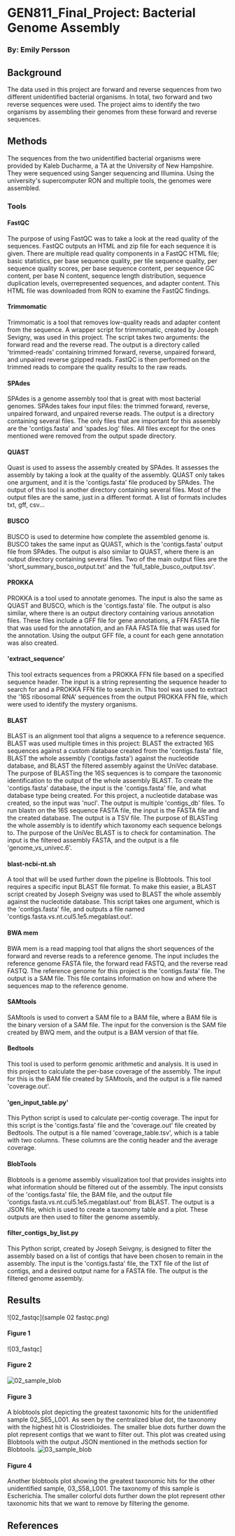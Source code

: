 # GEN811_Final_Project: Bacterial Genome Assembly

### By: Emily Persson
## Background
The data used in this project are forward and reverse sequences from two different unidentified bacterial organisms. In total, two forward and two reverse sequences were used. The project aims to identify the two organisms by assembling their genomes from these forward and reverse sequences. 
## Methods
The sequences from the two unidentified bacterial organisms were provided by Kaleb Ducharme, a TA at the University of New Hampshire. They were sequenced using Sanger sequencing and Illumina. Using the university's supercomputer RON and multiple tools, the genomes were assembled.
### Tools
#### FastQC
The purpose of using FastQC was to take a look at the read quality of the sequences. FastQC outputs an HTML and zip file for each sequence it is given. There are multiple read quality components in a FastQC HTML file; basic statistics, per base sequence quality, per tile sequence quality, per sequence quality scores, per base sequence content, per sequence GC content, per base N content, sequence length distribution, sequence duplication levels, overrepresented sequences, and adapter content. This HTML file was downloaded from RON to examine the FastQC findings.
#### Trimmomatic
Trimmomatic is a tool that removes low-quality reads and adapter content from the sequence. A wrapper script for trimmomatic, created by Joseph Sevigny, was used in this project. The script takes two arguments: the forward read and the reverse read. The output is a directory called 'trimmed-reads' containing trimmed forward, reverse, unpaired forward, and unpaired reverse gzipped reads. FastQC is then performed on the trimmed reads to compare the quality results to the raw reads.
#### SPAdes
SPAdes is a genome assembly tool that is great with most bacterial genomes. SPAdes takes four input files: the trimmed forward, reverse, unpaired forward, and unpaired reverse reads. The output is a directory containing several files. The only files that are important for this assembly are the 'contigs.fasta' and 'spades.log' files. All files except for the ones mentioned were removed from the output spade directory.
#### QUAST
Quast is used to assess the assembly created by SPAdes. It assesses the assembly by taking a look at the quality of the assembly. QUAST only takes one argument, and it is the 'contigs.fasta' file produced by SPAdes. The output of this tool is another directory containing several files. Most of the output files are the same, just in a different format. A list of formats includes txt, gff, csv...
#### BUSCO
BUSCO is used to determine how complete the assembled genome is. BUSCO takes the same input as QUAST, which is the 'contigs.fasta' output file from SPAdes. The output is also similar to QUAST, where there is an output directory containing several files. Two of the main output files are the 'short_summary_busco_output.txt' and the 'full_table_busco_output.tsv'. 
#### PROKKA
PROKKA is a tool used to annotate genomes. The input is also the same as QUAST and BUSCO, which is the 'contigs.fasta' file. The output is also similar, where there is an output directory containing various annotation files. These files include a GFF file for gene annotations, a FFN FASTA file that was used for the annotation, and an FAA FASTA file that was used for the annotation. Using the output GFF file, a count for each gene annotation was also created.
#### 'extract_sequence'
This tool extracts sequences from a PROKKA FFN file based on a specified sequence header. The input is a string representing the sequence header to search for and a PROKKA FFN file to search in. This tool was used to extract the '16S ribosomal RNA' sequences from the output PROKKA FFN file, which were used to identify the mystery organisms.
#### BLAST
BLAST is an alignment tool that aligns a sequence to a reference sequence. BLAST was used multiple times in this project: BLAST the extracted 16S sequences against a custom database created from the 'contigs.fasta' file, BLAST the whole assembly ('contigs.fasta') against the nucleotide database, and BLAST the filtered assembly against the UniVec database. The purpose of BLASTing the 16S sequences is to compare the taxonomic identification to the output of the whole assembly BLAST. To create the 'contigs.fasta' database, the input is the 'contigs.fasta' file, and what database type being created. For this project, a nucleotide database was created, so the input was 'nucl'. The output is multiple 'contigs_db' files. To run blastn on the 16S sequence FASTA file, the input is the FASTA file and the created database. The output is a TSV file. The purpose of BLASTing the whole assembly is to identify which taxonomy each sequence belongs to. The purpose of the UniVec BLAST is to check for contamination. The input is the filtered assembly FASTA, and the output is a file 'genome_vs_univec.6'.
#### blast-ncbi-nt.sh
A tool that will be used further down the pipeline is Blobtools. This tool requires a specific input BLAST file format. To make this easier, a BLAST script created by Joseph Sveigny was used to BLAST the whole assembly against the nucleotide database. This script takes one argument, which is the 'contigs.fasta' file, and outputs a file named 'contigs.fasta.vs.nt.cul5.1e5.megablast.out'. 
#### BWA mem
BWA mem is a read mapping tool that aligns the short sequences of the forward and reverse reads to a reference genome. The input includes the reference genome FASTA file, the forward read FASTQ, and the reverse read FASTQ. The reference genome for this project is the 'contigs.fasta' file. The output is a SAM file. This file contains information on how and where the sequences map to the reference genome.
#### SAMtools
SAMtools is used to convert a SAM file to a BAM file, where a BAM file is the binary version of a SAM file. The input for the conversion is the SAM file created by BWQ mem, and the output is a BAM version of that file.
#### Bedtools
This tool is used to perform genomic arithmetic and analysis. It is used in this project to calculate the per-base coverage of the assembly. The input for this is the BAM file created by SAMtools, and the output is a file named 'coverage.out'.
#### 'gen_input_table.py'
This Python script is used to calculate per-contig coverage. The input for this script is the 'contigs.fasta' file and the 'coverage.out' file created by Bedtools. The output is a file named 'coverage_table.tsv', which is a table with two columns. These columns are the contig header and the average coverage.
#### BlobTools
Blobtools is a genome assembly visualization tool that provides insights into what information should be filtered out of the assembly. The input consists of the 'contigs.fasta' file, the BAM file, and the output file 'contigs.fasta.vs.nt.cul5.1e5.megablast.out' from BLAST. The output is a JSON file, which is used to create a taxonomy table and a plot. These outputs are then used to filter the genome assembly.
#### filter_contigs_by_list.py
This Python script, created by Joseph Seivgny, is designed to filter the assembly based on a list of contigs that have been chosen to remain in the assembly. The input is the 'contigs.fasta' file, the TXT file of the list of contigs, and a desired output name for a FASTA file. The output is the filtered genome assembly.
## Results
![02_fastqc](sample 02 fastqc.png)
#### Figure 1
![03_fastqc]
#### Figure 2
![02_sample_blob](blob_out_02_S65_L001.blobDB.json.bestsum.genus.p8.span.100.blobplot.bam0.png)
#### Figure 3
A blobtools plot depicting the greatest taxonomic hits for the unidentified sample 02_S65_L001. As seen by the centralized blue dot, the taxonomy with the highest hit is Clostridioides. The smaller blue dots further down the plot represent contigs that we want to filter out. This plot was created using Blobtools with the output JSON mentioned in the methods section for Blobtools.
![03_sample_blob](blob_out_03_S58_L001.blobDB.json.bestsum.genus.p8.span.100.blobplot.bam0.png)
#### Figure 4
Another blobtools plot showing the greatest taxonomic hits for the other unidentified sample, 03_S58_L001. The taxonomy of this sample is Escherichia. The smaller colorful dots further down the plot represent other taxonomic hits that we want to remove by filtering the genome.
## References
